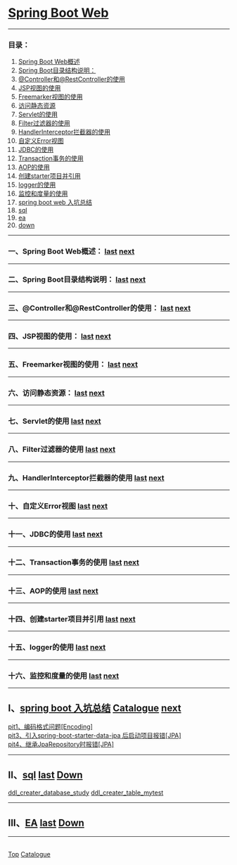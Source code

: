 # <a id="a_top">[Spring Boot Web](https://spring.io/projects/spring-boot)</a>


---
### <a id="a_catalogue">目录</a>：
1. <a href="#a_web">Spring Boot Web概述</a>
2. <a href="#a_info">Spring Boot目录结构说明：</a>
3. <a href="#a_controllern">@Controller和@RestController的使用</a>
4. <a href="#a_jsp">JSP视图的使用</a>
5. <a href="#a_freemarker">Freemarker视图的使用</a>
6. <a href="#a_static">访问静态资源</a>
7. <a href="#a_servlet">Servlet的使用</a>
8. <a href="#a_filter">Filter过滤器的使用</a>
9. <a href="#a_interceptor">HandlerInterceptor拦截器的使用</a>
10. <a href="#a_error">自定义Error视图</a>
11. <a href="#a_jdbc">JDBC的使用</a>
12. <a href="#a_transaction">Transaction事务的使用</a>
13. <a href="#a_aop">AOP的使用</a>
14. <a href="#a_starter">创建starter项目并引用</a>
15. <a href="#a_logger">logger的使用</a>
16. <a href="#a_actuator">监控和度量的使用</a>
96. <a href="#a_pit">spring boot web 入坑总结</a>
97. <a href="#a_sql">sql</a>
98. <a href="#a_sql">ea</a>
99. <a href="#a_down">down</a>

---
### <a id="a_web">一、Spring Boot Web概述：</a> <a href="#a_top">last</a> <a href="#a_info">next</a>

---
### <a id="a_info">二、Spring Boot目录结构说明：</a> <a href="#a_web">last</a> <a href="#a_controllern">next</a>

---
### <a id="a_controllern">三、@Controller和@RestController的使用：</a> <a href="#a_info">last</a> <a href="#a_jsp">next</a>

---
### <a id="a_jsp">四、JSP视图的使用：</a> <a href="#a_controllern">last</a> <a href="#a_freemarker">next</a>

---
### <a id="a_freemarker">五、Freemarker视图的使用：</a> <a href="#a_jsp">last</a> <a href="#a_static">next</a>

---
### <a id="a_static">六、访问静态资源：</a> <a href="#a_freemarker">last</a> <a href="#a_servlet">next</a>

---
### <a id="a_servlet">七、Servlet的使用</a> <a href="#a_static">last</a> <a href="#a_filter">next</a>

---
### <a id="a_filter">八、Filter过滤器的使用</a> <a href="#a_servlet">last</a> <a href="#a_interceptor">next</a>

---
### <a id="a_interceptor">九、HandlerInterceptor拦截器的使用</a> <a href="#a_filter">last</a> <a href="#a_error">next</a>

---
### <a id="a_error">十、自定义Error视图</a> <a href="#a_interceptor">last</a> <a href="#a_jdbc">next</a>

---
### <a id="a_jdbc">十一、JDBC的使用</a> <a href="#a_error">last</a> <a href="#a_transaction">next</a>

---
### <a id="a_transaction">十二、Transaction事务的使用</a> <a href="#a_jdbc">last</a> <a href="#a_aop">next</a>

---
### <a id="a_aop">十三、AOP的使用</a> <a href="#a_transaction">last</a> <a href="#a_starter">next</a>

---
### <a id="a_starter">十四、创建starter项目并引用</a> <a href="#a_aop">last</a> <a href="a_logger">next</a>

---
### <a id="a_logger">十五、logger的使用</a> <a href="#a_starter">last</a> <a href="a_actuator">next</a>

---
### <a id="a_actuator">十六、监控和度量的使用</a> <a href="#a_logger">last</a> <a href="">next</a>

---
## <a id="a_pit">I、[spring boot 入坑总结](https://github.com/mutistic/mutistic.spring/tree/master/com.mutistic.boot.web/notes/pit)</a> <a href="#a_catalogue">Catalogue</a> <a href="#a_sql">next</a>
[pit1、编码格式问题[Encoding]]()<br/>
[pit3、引入spring-boot-starter-data-jpa 后启动项目报错[JPA]](https://github.com/mutistic/mutistic.spring/blob/master/com.mutistic.boot.web/notes/pit/pit3_%E5%BC%95%E5%85%A5spring-boot-starter-data-jpa%20%E5%90%8E%E5%90%AF%E5%8A%A8%E9%A1%B9%E7%9B%AE%E6%8A%A5%E9%94%99%5BJPA%5D.docx)<br/>
[pit4、继承JpaRepository时报错[JPA]](https://github.com/mutistic/mutistic.spring/blob/master/com.mutistic.boot.web/notes/pit/pit4_%E7%BB%A7%E6%89%BFJpaRepository%E6%97%B6%E6%8A%A5%E9%94%99%5BJPA%5D.docx)<br/>

---
## <a id="a_sql">II、[sql](https://github.com/mutistic/mutistic.spring/tree/master/com.mutistic.boot.web/notes/sql)</a> <a href="#a_pit">last</a> <a href="#a_ea">Down</a>
[ddl_creater_database_study](https://github.com/mutistic/mutistic.spring/blob/master/com.mutistic.boot.web/notes/sql/ddl_creater_database_study.sql)
[ddl_creater_table_mytest](https://github.com/mutistic/mutistic.spring/blob/master/com.mutistic.boot.web/notes/sql/ddl_creater_table_mytest.sql)

---
## <a id="a_ea">III、[EA](https://github.com/mutistic/mutistic.spring/tree/master/com.mutistic.boot.web/notes/ea)</a> <a href="#a_sql">last</a> <a href="#a_down">Down</a>



---
<a id="a_down"></a>  
<a href="#a_top">Top</a> 
<a href="#a_catalogue">Catalogue</a>
